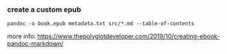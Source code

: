 ### create a custom epub
```
pandoc -o book.epub metadata.txt src/*.md --table-of-contents
```
more info: https://www.thepolyglotdeveloper.com/2019/10/creating-ebook-pandoc-markdown/
